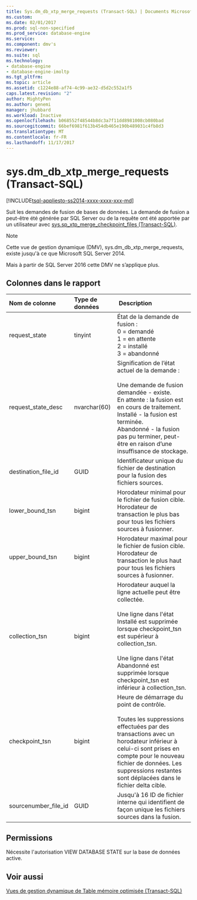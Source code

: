 ```yaml
---
title: Sys.dm_db_xtp_merge_requests (Transact-SQL) | Documents Microsoft
ms.custom: 
ms.date: 02/01/2017
ms.prod: sql-non-specified
ms.prod_service: database-engine
ms.service: 
ms.component: dmv's
ms.reviewer: 
ms.suite: sql
ms.technology:
- database-engine
- database-engine-imoltp
ms.tgt_pltfrm: 
ms.topic: article
ms.assetid: c1224e88-af74-4c99-ae32-d5d2c552a1f5
caps.latest.revision: "2"
author: MightyPen
ms.author: genemi
manager: jhubbard
ms.workload: Inactive
ms.openlocfilehash: b068552f48544b8dc3a7f11dd8981008cb080bad
ms.sourcegitcommit: 66bef6981f613b454db465e190b489031c4fb8d3
ms.translationtype: MT
ms.contentlocale: fr-FR
ms.lasthandoff: 11/17/2017
---
```

# <a name="sysdmdbxtpmergerequests-transact-sql"></a>sys.dm_db_xtp_merge_requests (Transact-SQL)
[!INCLUDE[tsql-appliesto-ss2014-xxxx-xxxx-xxx-md](../../includes/tsql-appliesto-ss2014-xxxx-xxxx-xxx-md.md)]


Suit les demandes de fusion de bases de données. La demande de fusion a peut-être été générée par SQL Server ou de la requête ont été apportée par un utilisateur avec [sys.sp_xtp_merge_checkpoint_files (Transact-SQL)](../../relational-databases/system-stored-procedures/sys-sp-xtp-merge-checkpoint-files-transact-sql.md).

> [!NOTE]
> Cette vue de gestion dynamique (DMV), sys.dm_db_xtp_merge_requests, existe jusqu'à ce que Microsoft SQL Server 2014.
> 
> Mais à partir de SQL Server 2016 cette DMV ne s’applique plus.

## <a name="columns-in-the-report"></a>Colonnes dans le rapport

| Nom de colonne | Type de données |  Description |
| :-- | :-- | :-- |
| request_state | tinyint | État de la demande de fusion :<br/>0 = demandé<br/>1 = en attente<br/>2 = installé<br/>3 = abandonné |
| request_state_desc | nvarchar(60) | Signification de l’état actuel de la demande :<br/><br/>Une demande de fusion demandée - existe.<br/>En attente : la fusion est en cours de traitement.<br/>Installé - la fusion est terminée.<br/>Abandonné - la fusion pas pu terminer, peut-être en raison d’une insuffisance de stockage. |
| destination_file_id | GUID | Identificateur unique du fichier de destination pour la fusion des fichiers sources. |
| lower_bound_tsn | bigint | Horodateur minimal pour le fichier de fusion cible. Horodateur de transaction le plus bas pour tous les fichiers sources à fusionner. |
| upper_bound_tsn | bigint | Horodateur maximal pour le fichier de fusion cible. Horodateur de transaction le plus haut pour tous les fichiers sources à fusionner. |
| collection_tsn | bigint | Horodateur auquel la ligne actuelle peut être collectée.<br/><br/>Une ligne dans l'état Installé est supprimée lorsque checkpoint_tsn est supérieur à collection_tsn.<br/><br/>Une ligne dans l'état Abandonné est supprimée lorsque checkpoint_tsn est inférieur à collection_tsn. |
| checkpoint_tsn | bigint | Heure de démarrage du point de contrôle.<br/><br/>Toutes les suppressions effectuées par des transactions avec un horodateur inférieur à celui-ci sont prises en compte pour le nouveau fichier de données. Les suppressions restantes sont déplacées dans le fichier delta cible. |
| sourcenumber_file_id | GUID | Jusqu'à 16 ID de fichier interne qui identifient de façon unique les fichiers sources dans la fusion. |

## <a name="permissions"></a>Permissions

Nécessite l'autorisation VIEW DATABASE STATE sur la base de données active.

## <a name="see-also"></a>Voir aussi

[Vues de gestion dynamique de Table mémoire optimisée (Transact-SQL)](../../relational-databases/system-dynamic-management-views/memory-optimized-table-dynamic-management-views-transact-sql.md)


